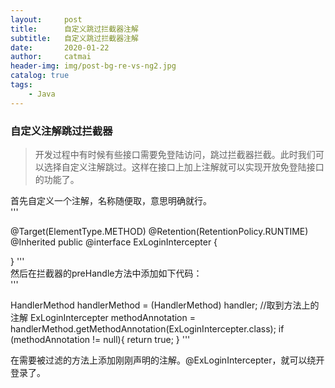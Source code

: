 ```yaml
---
layout:     post
title:      自定义跳过拦截器注解
subtitle:   自定义跳过拦截器注解
date:       2020-01-22
author:     catmai
header-img: img/post-bg-re-vs-ng2.jpg
catalog: true
tags:
    - Java
---
```


### 自定义注解跳过拦截器

>开发过程中有时候有些接口需要免登陆访问，跳过拦截器拦截。此时我们可以选择自定义注解跳过。这样在接口上加上注解就可以实现开放免登陆接口的功能了。

首先自定义一个注解，名称随便取，意思明确就行。  
'''  

@Target(ElementType.METHOD)
@Retention(RetentionPolicy.RUNTIME)
@Inherited
public @interface ExLoginIntercepter {


}
'''  
然后在拦截器的preHandle方法中添加如下代码：  
'''  

HandlerMethod handlerMethod = (HandlerMethod) handler;
//取到方法上的注解
ExLoginIntercepter methodAnnotation = handlerMethod.getMethodAnnotation(ExLoginIntercepter.class);
if (methodAnnotation != null){
   return true;
}
'''  

在需要被过滤的方法上添加刚刚声明的注解。@ExLoginIntercepter，就可以绕开登录了。

